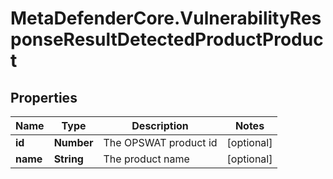 # MetaDefenderCore.VulnerabilityResponseResultDetectedProductProduct

## Properties

Name | Type | Description | Notes
------------ | ------------- | ------------- | -------------
**id** | **Number** | The OPSWAT product id | [optional] 
**name** | **String** | The product name | [optional] 



